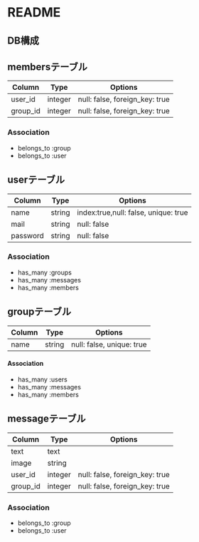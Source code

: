 # README

## DB構成

## membersテーブル

|Column|Type|Options|
|------|----|-------|
|user_id|integer|null: false, foreign_key: true|
|group_id|integer|null: false, foreign_key: true|

### Association
- belongs_to :group
- belongs_to :user

## userテーブル
|Column|Type|Options|
|------|----|-------|
|name|string|index:true,null: false, unique: true|
|mail|string|null: false|
|password|string|null: false|

### Association
- has_many :groups
- has_many :messages
- has_many :members



## groupテーブル
Column|Type|Options|
|------|----|-------|
|name|string|null: false, unique: true|

#### Association
- has_many :users
- has_many :messages
- has_many :members

## messageテーブル
Column|Type|Options|
|------|----|-------|
|text|text||
|image|string||
|user_id|integer|null: false, foreign_key: true|
|group_id|integer|null: false, foreign_key: true|

### Association
- belongs_to :group
- belongs_to :user



